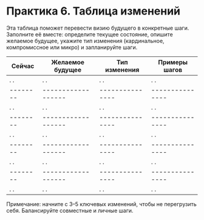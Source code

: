 # Практика 6. Таблица изменений

Эта таблица поможет перевести визию будущего в конкретные шаги. Заполните её вместе: определите текущее состояние, опишите желаемое будущее, укажите тип изменения (кардинальное, компромиссное или микро) и запланируйте шаги.

| Сейчас | Желаемое будущее | Тип изменения | Примеры шагов |
|--------|------------------|---------------|---------------|
|.      .|.                .|.             .|.             .|
|--------|------------------|---------------|---------------|
|.      .|.                .|.             .|.             .|
|--------|------------------|---------------|---------------|
|.      .|.                .|.             .|.             .|
|--------|------------------|---------------|---------------|
|.      .|.                .|.             .|.             .|
|--------|------------------|---------------|---------------|
|.      .|.                .|.             .|.             .|

Примечание: начните с 3–5 ключевых изменений, чтобы не перегрузить себя. Балансируйте совместные и личные шаги.
